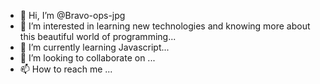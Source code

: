 - 👋 Hi, I’m @Bravo-ops-jpg
- 👀 I’m interested in learning new technologies and knowing more about this beautiful world of programming...
- 🌱 I’m currently learning Javascript...
- 💞️ I’m looking to collaborate on ...
- 📫 How to reach me ...

<!---
Bravo-ops-jpg/Bravo-ops-jpg is a ✨ special ✨ repository because its `README.md` (this file) appears on your GitHub profile.
You can click the Preview link to take a look at your changes.
--->
